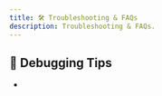 ```yaml
---
title: 🛠️ Troubleshooting & FAQs
description: Troubleshooting & FAQs.
---
```


## 🐞 Debugging Tips

- 